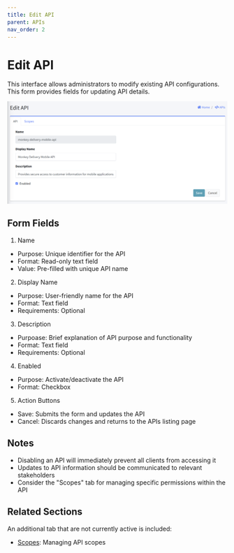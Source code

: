 ```yaml
---
title: Edit API
parent: APIs
nav_order: 2
---
```


# Edit API

This interface allows administrators to modify existing API configurations. This form provides fields for updating API details.

<img src="../images/AdminAPIEdit.png" alt="Edit API" width="800"/>

## Form Fields
1. Name
  - Purpose: Unique identifier for the API
  - Format: Read-only text field
  - Value: Pre-filled with unique API name

2. Display Name
  - Purpose: User-friendly name for the API
  - Format: Text field
  - Requirements: Optional

3. Description
  - Purpoase: Brief explanation of API purpose and functionality
  - Format: Text field
  - Requirements: Optional

4. Enabled
  - Purpose: Activate/deactivate the API
  - Format: Checkbox

5. Action Buttons
  - Save: Submits the form and updates the API
  - Cancel: Discards changes and returns to the APIs listing page

## Notes

- Disabling an API will immediately prevent all clients from accessing it
- Updates to API information should be communicated to relevant stakeholders
- Consider the "Scopes" tab for managing specific permissions within the API

## Related Sections
An additional tab that are not currently active is included:
- [Scopes](APIEditScopes.html): Managing API scopes
